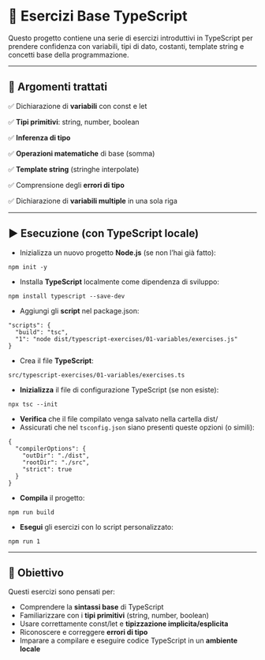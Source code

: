 # 📘 Esercizi Base TypeScript

Questo progetto contiene una serie di esercizi introduttivi in TypeScript per prendere confidenza con variabili, tipi di dato, costanti, template string e concetti base della programmazione.

---

## 🧠 Argomenti trattati

✅ Dichiarazione di **variabili** con const e let

✅ **Tipi primitivi**: string, number, boolean

✅ **Inferenza di tipo**

✅ **Operazioni matematiche** di base (somma)

✅ **Template string** (stringhe interpolate)

✅ Comprensione degli **errori di tipo**

✅ Dichiarazione di **variabili multiple** in una sola riga

---

## ▶️ Esecuzione (con TypeScript locale)

- Inizializza un nuovo progetto **Node.js** (se non l’hai già fatto):

```
npm init -y
```

- Installa **TypeScript** localmente come dipendenza di sviluppo:

```
npm install typescript --save-dev
```

- Aggiungi gli **script** nel package.json:

```
"scripts": {
  "build": "tsc",
  "1": "node dist/typescript-exercises/01-variables/exercises.js"
}
```

* Crea il file **TypeScript**:

```
src/typescript-exercises/01-variables/exercises.ts
```

* **Inizializza** il file di configurazione TypeScript (se non esiste):

```
npx tsc --init
```

* **Verifica** che il file compilato venga salvato nella cartella dist/
* Assicurati che nel `tsconfig.json` siano presenti queste opzioni (o simili):

```
{
  "compilerOptions": {
    "outDir": "./dist",
    "rootDir": "./src",
    "strict": true
  }
}
```

* **Compila** il progetto:

```
npm run build
``` 

- **Esegui** gli esercizi con lo script personalizzato:

```
npm run 1
```
---

## 🎯 Obiettivo

Questi esercizi sono pensati per:

- Comprendere la **sintassi base** di TypeScript
- Familiarizzare con i **tipi primitivi** (string, number, boolean)
- Usare correttamente const/let e **tipizzazione implicita/esplicita**
- Riconoscere e correggere **errori di tipo**
- Imparare a compilare e eseguire codice TypeScript in un **ambiente locale**